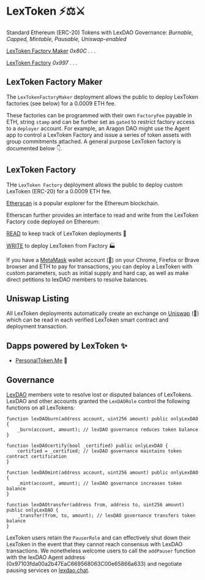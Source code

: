 # LexToken ⚡⚖️⚔️
Standard Ethereum (ERC-20) Tokens with LexDAO Governance: *Burnable, Capped, Mintable, Pausable, Uniswap-enabled*

[LexToken Factory Maker](https://etherscan.io/address/https://etherscan.io/address/0x80CFbE26CCA322411F9F005d25ba54127618Fcb0#code) *0x80C . . .*

[LexToken Factory](https://etherscan.io/address/https://etherscan.io/address/0x99755ceba6460491173307985ea7c0cdb0a84d7a#code) *0x997 . . .*

## LexToken Factory Maker

The `LexTokenFactoryMaker` deployment allows the public to deploy LexToken factories (see below) for a 0.0009 ETH fee. 

These factories can be programmed with their own `FactoryFee` payable in ETH, string `stamp` and can be further set as `gated` to restrict factory access to a `deployer` account. For example, an Aragon DAO might use the Agent app to control a LexToken Factory and issue a series of token assets with group commitments attached. A general purpose LexToken factory is documented below 👇.

## LexToken Factory

THe `LexToken Factory` deployment allows the public to deploy custom LexToken (ERC-20) for a 0.0009 ETH fee.

[Etherscan](https://etherscan.io/) is a popular explorer for the Ethereum blockchain.

Etherscan further provides an interface to read and write from the LexToken Factory code deployed on Ethereum: 

[READ](https://etherscan.io/dapp/0x99755ceba6460491173307985ea7c0cdb0a84d7a#readContract) to keep track of LexToken deployments 🧮

[WRITE](https://etherscan.io/dapp/0x99755ceba6460491173307985ea7c0cdb0a84d7a#writeContract) to deploy LexToken from Factory 🏭

If you have a [MetaMask](https://metamask.io/) wallet account (🦊) on your Chrome, Firefox or Brave browser and ETH to pay for transactions, you can deploy a LexToken with custom parameters, such as initial supply and hard cap, as well as make direct petitions to lexDAO members to resolve balances. 

## Uniswap Listing

All LexToken deployments automatically create an exchange on [Uniswap](https://uniswap.exchange/) (🦄) which can be read in each verified LexToken smart contract and deployment transaction.

## Dapps powered by LexToken ✨

* [PersonalToken.Me](https://personaltoken.me/) 👥

## Governance

[LexDAO](http://nightly.aragon.org/#/lexdao) members vote to resolve lost or disputed balances of LexTokens. LexDAO and other accounts granted the `LexDAORole` control the following functions on all LexTokens:

    function lexDAOburn(address account, uint256 amount) public onlyLexDAO {
        _burn(account, amount); // lexDAO governance reduces token balance
    }
    
    function lexDAOcertify(bool _certified) public onlyLexDAO {
        certified = _certified; // lexDAO governance maintains token contract certification
    }

    function lexDAOmint(address account, uint256 amount) public onlyLexDAO {
        _mint(account, amount); // lexDAO governance increases token balance
    }
    
    function lexDAOtransfer(address from, address to, uint256 amount) public onlyLexDAO {
        _transfer(from, to, amount); // lexDAO governance transfers token balance
    }

LexToken users retain the `PauserRole` and can effectively shut down their LexToken in the event that they cannot reach consensus with LexDAO transactions. We nonetheless welcome users to call the `addPauser` function with the lexDAO Agent address (0x97103fda00a2b47EaC669568063C00e65866a633) and negotiate pausing services on [lexdao.chat](http://lexdao.chat/).
